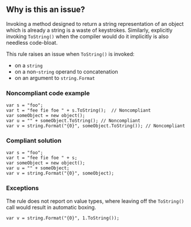 ## Why is this an issue?
 
Invoking a method designed to return a string representation of an object which is already a string is a waste of keystrokes. Similarly, explicitly invoking `ToString()` when the compiler would do it implicitly is also needless code-bloat.
 
This rule raises an issue when `ToString()` is invoked:
 
- on a `string`
- on a non-`string` operand to concatenation
- on an argument to `string.Format`

### Noncompliant code example

    var s = "foo";
    var t = "fee fie foe " + s.ToString();  // Noncompliant
    var someObject = new object();
    var u = "" + someObject.ToString(); // Noncompliant
    var v = string.Format("{0}", someObject.ToString()); // Noncompliant

### Compliant solution

    var s = "foo";
    var t = "fee fie foe " + s;
    var someObject = new object();
    var u = "" + someObject;
    var v = string.Format("{0}", someObject);

### Exceptions
 
The rule does not report on value types, where leaving off the `ToString()` call would result in automatic boxing.

    var v = string.Format("{0}", 1.ToString());